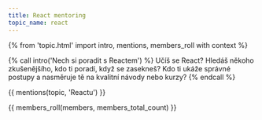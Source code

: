 ```yaml
---
title: React mentoring
topic_name: react
---
```

{% from 'topic.html' import intro, mentions, members_roll with context %}

{% call intro('Nech si poradit s Reactem') %}
  Učíš se React? Hledáš někoho zkušenějšího, kdo ti poradí, když se zasekneš? Kdo ti ukáže správné postupy a nasměruje tě na kvalitní návody nebo kurzy?
{% endcall %}

{{ mentions(topic, 'Reactu') }}

{{ members_roll(members, members_total_count) }}
